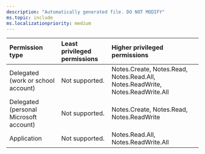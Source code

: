 ```yaml
---
description: "Automatically generated file. DO NOT MODIFY"
ms.topic: include
ms.localizationpriority: medium
---
```


|Permission type|Least privileged permissions|Higher privileged permissions|
|:---|:---|:---|
|Delegated (work or school account)|Not supported.|Notes.Create, Notes.Read, Notes.Read.All, Notes.ReadWrite, Notes.ReadWrite.All|
|Delegated (personal Microsoft account)|Not supported.|Notes.Create, Notes.Read, Notes.ReadWrite|
|Application|Not supported.|Notes.Read.All, Notes.ReadWrite.All|


